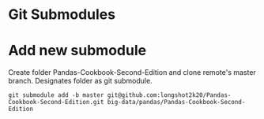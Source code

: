 # Git Submodules

# Add new submodule

Create folder Pandas-Cookbook-Second-Edition and clone remote's master branch. Designates folder as git submodule.

```console
git submodule add -b master git@github.com:longshot2k20/Pandas-Cookbook-Second-Edition.git big-data/pandas/Pandas-Cookbook-Second-Edition
```
